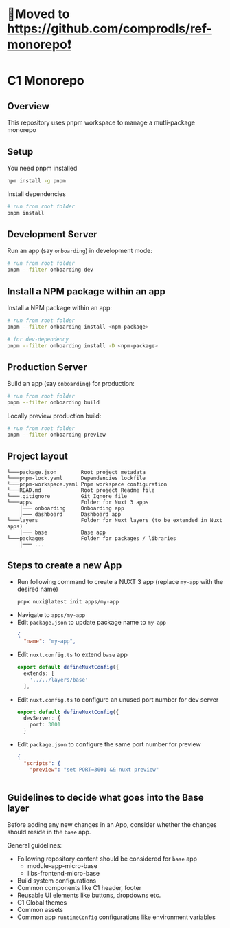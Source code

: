 # 🔴Moved to https://github.com/comprodls/ref-monorepo❗

# C1 Monorepo

## Overview
This repository uses pnpm workspace to manage a mutli-package monorepo


## Setup
You need pnpm installed
```bash
npm install -g pnpm
```
Install dependencies
```bash
# run from root folder
pnpm install
```
## Development Server

Run an app (say `onboarding`) in development mode:

```bash
# run from root folder
pnpm --filter onboarding dev
```

## Install a NPM package within an app
Install a NPM package within an app:
```bash
# run from root folder
pnpm --filter onboarding install <npm-package>

# for dev-dependency
pnpm --filter onboarding install -D <npm-package>
```

## Production Server
Build an app (say `onboarding`) for production:
```bash
# run from root folder
pnpm --filter onboarding build
```
Locally preview production build:
```bash
# run from root folder
pnpm --filter onboarding preview
```

## Project layout

```
└───package.json        Root project metadata
└───pnpm-lock.yaml      Dependencies lockfile
└───pnpm-workspace.yaml Pnpm workspace configuration
└───READ.md             Root project Readme file
└───.gitignore          Git Ignore file
└───apps                Folder for Nuxt 3 apps
    │─── onboarding     Onboarding app
    │─── dashboard      Dashboard app
└───layers              Folder for Nuxt layers (to be extended in Nuxt apps)
    │─── base           Base app
└───packages            Folder for packages / libraries
    │─── ...
```

## Steps to create a new App
- Run following command to create a NUXT 3 app (replace `my-app` with the desired name)
  ```bash
  pnpx nuxi@latest init apps/my-app
  ```
- Navigate to `apps/my-app`
- Edit `package.json` to update package name to `my-app`
  ```json
  {
    "name": "my-app",    
  ```
- Edit `nuxt.config.ts` to extend `base` app
  ```ts
  export default defineNuxtConfig({
    extends: [
      '../../layers/base'
    ],
  ```
- Edit `nuxt.config.ts` to configure an unused port number for dev server
  ```ts
  export default defineNuxtConfig({ 
    devServer: {
      port: 3001
    }
  ```
- Edit `package.json` to configure the same port number for preview
  ```json
  {
    "scripts": {
      "preview": "set PORT=3001 && nuxt preview"
      
  ```
## Guidelines to decide what goes into the Base layer
Before adding any new changes in an App, consider whether the changes should reside in the `base` app.

General guidelines:
- Following repository content should be considered for `base` app
  - module-app-micro-base
  - libs-frontend-micro-base
- Build system configurations
- Common components like C1 header, footer
- Reusable UI elements like buttons, dropdowns etc.
- C1 Global themes
- Common assets
- Common app `runtimeConfig` configurations like environment variables
